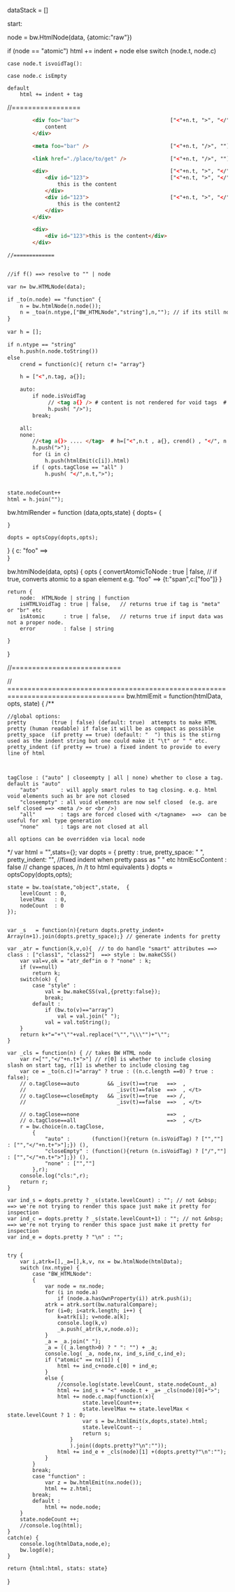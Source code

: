 

dataStack = []


start:

node = bw.HtmlNode(data, {atomic:"raw"})


if (node == "atomic")
	html += indent +  node 
else
	switch (node.t, node.c)

	case node.t isvoidTag():

	case node.c isEmpty

	default
		html += indent + tag



//=================
```html
		<div foo="bar">                             ["<"+n.t, ">", "</"+n.t+">"]          
			content
		</div>

		<meta foo="bar" />							["<"+n.t, "/>", ""]

		<link href="./place/to/get" />				["<"+n.t, "/>", ""]

		<div>										["<"+n.t, ">", "</"+n.t+">"]
			<div id="123">							["<"+n.t, ">", "</"+n.t+">"]
				this is the content
			</div>
			<div id="123">							["<"+n.t, ">", "</"+n.t+">"]
				this is the content2
			</div>
		</div>

		<div>
			<div id="123">this is the content</div>
		</div>

//=============


//if f() ==> resolve to "" | node

var n= bw.HTMLNode(data);

if _to(n.node) == "function" {
	n = bw.htmlNode(n.node());
	n = _toa(n.ntype,["BW_HTMLNode","string"],n,""); // if its still not a content we just need to punt it.
}
	
var h = [];

if n.ntype == "string"
	h.push(n.node.toString())
else
	crend = function(c){ return c!= "array"}

	h = ["<",n.tag, a{}];

	auto:
		if node.isVoidTag
			 // <tag a{} /> # content is not rendered for void tags  # ["<",n.t , a{}, "/>" ]
			 h.push( "/>");
		break;	

	all:
	none:
		//<tag a{}> .... </tag>  # h=["<",n.t , a{}, crend() , "</", n.t, ">"]
		h.push(">"); 
		for (i in c)
			h.push(htmlEmit(c[i]).html)
		if ( opts.tagClose == "all" )
			h.push( "</",n.t,">");


state.nodeCount++
html = h.join("");
```
		
bw.htmlRender = function (data,opts,state)  {
	dopts= {

	}

	dopts = optsCopy(dopts,opts);

}
{
	c: "foo" ==>  
}

bw.htmlNode(data, opts) 
{
	opts {
		convertAtomicToNode : true | false,   // if true, converts atomic to a span element e.g.  "foo" ==> {t:"span",c:["foo"]}
	}

	return {
		node:  HTMLNode | string | function
		isHTMLVoidTag : true | false,   // returns true if tag is "meta" or "br" etc
		isAtomic      : true | false,   // returns true if input data was not a proper node.  
		error         : false | string  

	}	
}

//===========================

// ===================================================================================
bw.htmlEmit = function(htmlData, opts, state) {
/**


    //global options:
    pretty        (true | false) (default: true)  attempts to make HTML pretty (human readable) if false it will be as compact as possible
    pretty_space  (if pretty == true) (default: "  ") this is the stirng used as the indent string but one could make it "\t" or " " etc.
    pretty_indent (if pretty == true) a fixed indent to provide to every line of html



    tagClose : ("auto" | closeempty | all | none) whether to close a tag.  default is "auto"
        "auto"       : will apply smart rules to tag closing. e.g. html void elements such as br are not closed 
        "closeempty" : all void elements are now self closed  (e.g. are self closed ==> <meta /> or <br />)
        "all"        : tags are forced closed with </tagname>  ==>  can be useful for xml type generation
        "none"       : tags are not closed at all

    all options can be overridden via local node

*/
    var html = "",stats={};
    var dopts = {
        pretty : true,
        pretty_space: "  ",
        pretty_indent: "", //fixed indent when pretty pass as "    " etc
        htmlEscContent : false // change spaces, /n /t to html equivalents
    }
    dopts = optsCopy(dopts,opts);


    state = bw.toa(state,"object",state,  {
        levelCount : 0,
        levelMax   : 0,
        nodeCount  : 0
    });

    
    var _s   = function(n){return dopts.pretty_indent+ Array(n+1).join(dopts.pretty_space);} // generate indents for pretty

    var _atr = function(k,v,o){  // to do handle "smart" attributes ==> class : ["class1", "class2"]  ==> style : bw.makeCSS()
        var val=v,ok = "atr_def"in o ? "none" : k; 
        if (v==null)
            return k;
        switch(ok) {
            case "style" :
                val = bw.makeCSS(val,{pretty:false});
                break;
            default :
                if (bw.to(v)=="array")
                    val = val.join(" ");
                val = val.toString();
        }
        return k+"="+"\""+val.replace("\"","\\\"")+"\"";
    }

    var _cls = function(n) { // takes BW HTML node 
        var r=["","</"+n.t+">"] // r[0] is whether to include closing slash on start tag, r[1] is whether to include closing tag
        var ce = _to(n.c)!="array" ? true : ((n.c.length ==0) ? true : false);
        // o.tagClose==auto         && _isv(t)==true   ==>  ,
        //                             _isv(t)==false  ==>  , </t>      
        // o.tagClose==closeEmpty   && _isv(t)==true   ==> /,
        //                             _isv(t)==false  ==>  , </t>

        // o.tagClose==none                            ==>  ,                  
        // o.tagClose==all                             ==>  , </t>
        r = bw.choice(n.o.tagClose,
            {
                "auto" :       (function(){return (n.isVoidTag) ? ["",""]  : ["","</"+n.t+">"];}) (),
                "closeEmpty" : (function(){return (n.isVoidTag) ? ["/",""] : ["","</"+n.t+">"];}) (),
                "none" : ["",""]
            },r);
        console.log("cls:",r);
        return r;
    }
    
    var ind_s = dopts.pretty ? _s(state.levelCount) : ""; // not &nbsp; ==> we're not trying to render this space just make it pretty for inspection
    var ind_c = dopts.pretty ? _s(state.levelCount+1) : ""; // not &nbsp; ==> we're not trying to render this space just make it pretty for inspection
    var ind_e = dopts.pretty ? "\n" : "";
    

    try {
        var i,atrk=[],_a=[],k,v, nx = bw.htmlNode(htmlData);
        switch (nx.ntype) {
            case "BW_HTMLNode":
            {
                var node = nx.node;
                for (i in node.a)
                    if (node.a.hasOwnProperty(i)) atrk.push(i);
                atrk = atrk.sort(bw.naturalCompare);
                for (i=0; i<atrk.length; i++) {
                    k=atrk[i]; v=node.a[k];
                    console.log(k,v)
                    _a.push(_atr(k,v,node.o));
                }
                _a = _a.join(" ");
                _a = ((_a.length>0) ? " ": "") + _a;
                console.log( _a, node,nx, ind_s,ind_c,ind_e);
                if ("atomic" == nx[1]) {
                    html += ind_c+node.c[0] + ind_e;            
                }
                else {
                    //console.log(state.levelCount, state.nodeCount,_a)
                    html += ind_s + "<" +node.t + _a+ _cls(node)[0]+">";
                    html += node.c.map(function(x){
                            state.levelCount++;
                            state.levelMax += state.levelMax < state.levelCount ? 1 : 0;
                            var s = bw.htmlEmit(x,dopts,state).html;
                            state.levelCount--;
                            return s;
                        }                
                        ).join((dopts.pretty?"\n":""));
                    html += ind_e + _cls(node)[1] +(dopts.pretty?"\n":"");
                }
            }
            break;
            case "function" :
                var z = bw.htmlEmit(nx.node());
                html += z.html;
            break;
            default :
                html += node.node;
        }
        state.nodeCount ++;
        //console.log(html);
    }
    catch(e) {
        console.log(htmlData,node,e);
        bw.logd(e);
    }

    return {html:html, stats: state}
}